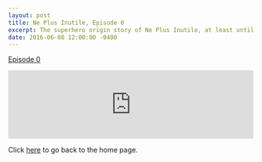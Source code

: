 ```yaml
---
layout: post
title: Ne Plus Inutile, Episode 0
excerpt: The superhero origin story of Ne Plus Inutile, at least until "Crisis on Infinite Storage".
date: 2016-06-08 12:00:00 -0400
---
```


[Episode 0](https://archive.org/details/npi-000)

<iframe src="https://archive.org/embed/npi-000" width="500" height="140" frameborder="0" webkitallowfullscreen="true" mozallowfullscreen="true" allowfullscreen></iframe>


Click [here](https://goltz20707.mmert.org/) to go back to the home page.

